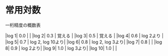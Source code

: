 # 常用対数

一桁精度の概数表

|log  1| 0.0 | |
|log  2| 0.3 | 覚える |
|log  3| 0.5 | 覚える |
|log  4| 0.6 | log 2より |
|log  5| 0.7 | log 2, log 10より|
|log  6| 0.8 | log 2, log 3より|
|log  7| 0.8 | |
|log  8| 0.9 | log 2より|
|log  9| 1.0 | log 3より|
|log 10| 1.0 | |


